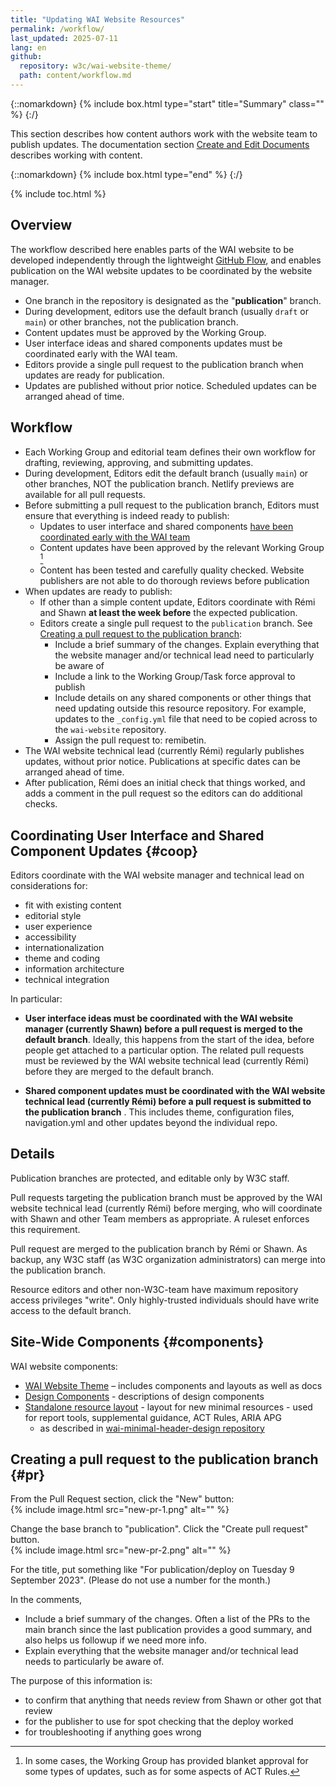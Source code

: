 ```yaml
---
title: "Updating WAI Website Resources"
permalink: /workflow/
last_updated: 2025-07-11
lang: en
github:
  repository: w3c/wai-website-theme/
  path: content/workflow.md
---
```


{::nomarkdown}
{% include box.html type="start" title="Summary" class="" %}
{:/}

This section describes how content authors work with the website team to publish updates. The documentation section [Create and Edit Documents](/writing/) describes working with content.

{::nomarkdown}
{% include box.html type="end" %}
{:/}

{% include toc.html %}

## Overview

The workflow described here enables parts of the WAI website to be developed independently through the lightweight [GitHub Flow](https://docs.github.com/en/get-started/quickstart/github-flow), and enables publication on the WAI website updates to be coordinated by the website manager.

* One branch in the repository is designated as the "**publication**" branch.
* During development, editors use the default branch (usually `draft` or `main`) or other branches, not the publication branch.
* Content updates must be approved by the Working Group.
* User interface ideas and shared components updates must be coordinated early with the WAI team.
* Editors provide a single pull request to the publication branch when updates are ready for publication.
* Updates are published without prior notice. Scheduled updates can be arranged ahead of time.

## Workflow

* Each Working Group and editorial team defines their own workflow for drafting, reviewing, approving, and submitting updates.
* During development, Editors edit the default branch (usually `main`) or other branches, NOT the publication branch. Netlify previews are available for all pull requests.
* Before submitting a pull request to the publication branch, Editors must ensure that everything is indeed ready to publish:
  * Updates to user interface and shared components [have been coordinated early with the WAI team](#coop)
  * Content updates have been approved by the relevant Working Group [^1]
  * Content has been tested and carefully quality checked. Website publishers are not able to do thorough reviews before publication
* When updates are ready to publish:
  * If other than a simple content update, Editors coordinate with Rémi and Shawn **at least the week before** the expected publication.
  * Editors create a single pull request to the `publication` branch. See [Creating a pull request to the publication branch](#pr):
    * Include a brief summary of the changes. Explain everything that the website manager and/or technical lead need to particularly be aware of
    * Include a link to the Working Group/Task force approval to publish
    * Include details on any shared components or other things that need updating outside this resource repository. For example, updates to the `_config.yml` file that need to be copied across to the `wai-website` repository.
    * Assign the pull request to: remibetin.
* The WAI website technical lead (currently Rémi) regularly publishes updates, without prior notice. Publications at specific dates can be arranged ahead of time.
* After publication, Rémi does an initial check that things worked, and adds a comment in the pull request so the editors can do additional checks.

[^1]: In some cases, the Working Group has provided blanket approval for some types of updates, such as for some aspects of ACT Rules.

## Coordinating User Interface and Shared Component Updates {#coop}

Editors coordinate with the WAI website manager and technical lead on considerations for:
* fit with existing content
* editorial style
* user experience
* accessibility
* internationalization
* theme and coding
* information architecture
* technical integration

In particular:
* **User interface ideas must be coordinated with the WAI website manager (currently Shawn) before a pull request is merged to the default branch**. Ideally, this happens from the start of the idea, before people get attached to a particular option. The related pull requests must be reviewed by the WAI website technical lead (currently Rémi) before they are merged to the default branch.

* **Shared component updates must be coordinated with the WAI website technical lead (currently Rémi) before a pull request is submitted to the publication branch** . This includes theme, configuration files, navigation.yml and other updates beyond the individual repo.

## Details

Publication branches are protected, and editable only by W3C staff.

Pull requests targeting the publication branch must be approved by the WAI website technical lead (currently Rémi) before merging, who will coordinate with Shawn and other Team members as appropriate. A ruleset enforces this requirement.

Pull request are merged to the publication branch by Rémi or Shawn. As backup, any W3C staff (as W3C organization administrators) can merge into the publication branch.

Resource editors and other non-W3C-team have maximum repository access privileges "write". Only highly-trusted individuals should have write access to the default branch.

## Site-Wide Components {#components}

WAI website components:

* [WAI Website Theme](https://github.com/w3c/wai-website-theme/) – includes components and layouts as well as docs
* [Design Components](https://wai-website-theme.netlify.app/components/) - descriptions of design components
* [Standalone resource layout](https://github.com/w3c/wai-website-theme/blob/main/_layouts/standalone_resource.html) - layout for new minimal resources - used for report tools, supplemental guidance, ACT Rules, ARIA APG
  * as described in [wai-minimal-header-design repository](https://github.com/w3c/wai-minimal-header-design/)

## Creating a pull request to the publication branch {#pr}

From the Pull Request section, click the "New" button:<br>
{% include image.html src="new-pr-1.png" alt="" %}

Change the base branch to "publication". Click the "Create pull request" button.<br>
{% include image.html src="new-pr-2.png" alt="" %}

For the title, put something like "For publication/deploy on Tuesday 9 September 2023". (Please do not use a number for the month.)

In the comments,
* Include a brief summary of the changes. Often a list of the PRs to the main branch since the last publication provides a good summary, and also helps us followup if we need more info.
* Explain everything that the website manager and/or technical lead needs to particularly be aware of.

The purpose of this information is:
* to confirm that anything that needs review from Shawn or other got that review
* for the publisher to use for spot checking that the deploy worked
* for troubleshooting if anything goes wrong
